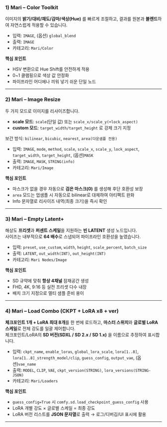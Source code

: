 ### 1) Mari – Color Toolkit
이미지의 **밝기/대비/채도/감마/색상(Hue)** 를 빠르게 조절하고, 결과를 원본과 **블렌드**하여 자연스럽게 적용할 수 있습니다.  
- 입력: `IMAGE`, (옵션) `global_blend`
- 출력: `IMAGE`
- 카테고리: `Mari/Color`

**핵심 포인트**
- HSV 변환으로 Hue Shift를 안전하게 적용
- 0~1 클램핑으로 색상 값 안정화
- 파이프라인 어디에나 끼워 넣기 쉬운 단일 노드

---

### 2) Mari – Image Resize
두 가지 모드로 이미지를 리사이즈합니다.
- **scale 모드**: `scale`(단일 값) 또는 `scale_x/scale_y(+lock_aspect)`
- **custom 모드**: `target_width/target_height` 로 강제 크기 지정

보간 방식: `bilinear`, `bicubic`, `nearest`, `area(다운샘플 전용)`  
- 입력: `IMAGE`, `mode`, `method`, `scale`, `scale_x`, `scale_y`, `lock_aspect`, `target_width`, `target_height`, (옵션)`MASK`
- 출력: `IMAGE`, `MASK`, `STRING(info)`
- 카테고리: `Mari/Image`

**핵심 포인트**
- 마스크가 없을 경우 자동으로 **검은 마스크(0)** 를 생성해 후단 호환성 보장
- `area` 모드는 업샘플 시 자동으로 bilinear로 대체하여 아티팩트 완화
- Info 문자열로 리사이즈 내역(최종 크기)을 즉시 확인

---

### 3) Mari – Empty Latent+
해상도 **프리셋**과 **퍼센트 스케일**을 지원하는 **빈 LATENT** 생성 노드입니다.  
사이즈는 내부적으로 **64 배수**로 스냅되어 파이프라인 호환성을 높였습니다.
- 입력: `preset`, `use_custom`, `width`, `height`, `scale_percent`, `batch_size`
- 출력: `LATENT`, `out_width(INT)`, `out_height(INT)`
- 카테고리: `Mari Nodes/Image`

**핵심 포인트**
- SD 규약에 맞춰 **항상 4채널** 잠재공간 생성
- FHD, 4K, 9:16 등 실전 프리셋 다수 내장
- 배치 크기 지정으로 멀티 샘플 준비 용이

---

### 4) Mari – Load Combo (CKPT + LoRA x8 + ver)
**체크포인트 1개 + LoRA 최대 8개**를 한 번에 로드하고, **마스터 스위치**와 **글로벌 LoRA 스케일**로 전체 강도를 일괄 제어합니다.  
체크포인트/LoRA의 **SD 버전(SDXL / SD 2.x / SD 1.x)** 을 이름으로 추정하여 표시합니다.
- 입력: `ckpt_name`, `enable_loras`, `global_lora_scale`, `lora[1..8]`, `lora[1..8]_strength_model/clip`, `guess_config`, `output_vae`, (옵션)`vae_name`
- 출력: `MODEL`, `CLIP`, `VAE`, `ckpt_version(STRING)`, `lora_versions(STRING-JSON)`
- 카테고리: `Mari/Loaders`

**핵심 포인트**
- `guess_config=True` 시 `comfy.sd.load_checkpoint_guess_config` 사용
- LoRA 개별 강도 × 글로벌 스케일 = 최종 강도
- LoRA 버전 리스트를 **JSON 문자열**로 출력 → 로그/디버깅/UI 표시에 활용

---
